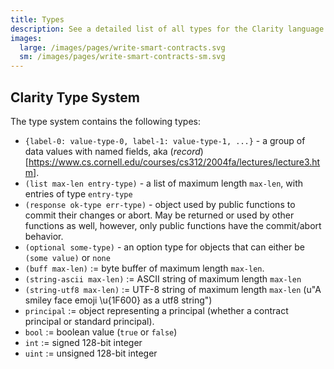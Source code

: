 ```yaml
---
title: Types
description: See a detailed list of all types for the Clarity language.
images:
  large: /images/pages/write-smart-contracts.svg
  sm: /images/pages/write-smart-contracts-sm.svg
---
```


## Clarity Type System

The type system contains the following types:

- `{label-0: value-type-0, label-1: value-type-1, ...}` -
  a group of data values with named fields, aka (_record_)[https://www.cs.cornell.edu/courses/cs312/2004fa/lectures/lecture3.htm].
- `(list max-len entry-type)` - a list of maximum length `max-len`, with
  entries of type `entry-type`
- `(response ok-type err-type)` - object used by public functions to commit
  their changes or abort. May be returned or used by other functions as
  well, however, only public functions have the commit/abort behavior.
- `(optional some-type)` - an option type for objects that can either be
  `(some value)` or `none`
- `(buff max-len)` := byte buffer of maximum length `max-len`.
- `(string-ascii max-len)` := ASCII string of maximum length `max-len`
- `(string-utf8 max-len)` := UTF-8 string of maximum length `max-len` (u"A smiley face emoji \u{1F600} as a utf8 string")
- `principal` := object representing a principal (whether a contract principal
  or standard principal).
- `bool` := boolean value (`true` or `false`)
- `int` := signed 128-bit integer
- `uint` := unsigned 128-bit integer
